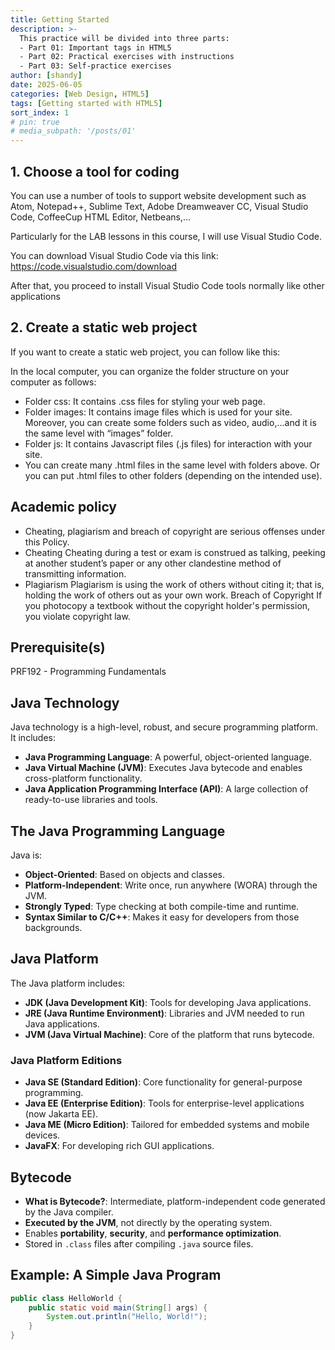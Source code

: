 ```yaml
---
title: Getting Started
description: >-
  This practice will be divided into three parts: 
  - Part 01: Important tags in HTML5
  - Part 02: Practical exercises with instructions 
  - Part 03: Self-practice exercises
author: [shandy]
date: 2025-06-05
categories: [Web Design, HTML5]
tags: [Getting started with HTML5]
sort_index: 1
# pin: true
# media_subpath: '/posts/01'
---
```

## 1. Choose a tool for coding

You can use a number of tools to support website development such as Atom, Notepad++, Sublime Text, Adobe Dreamweaver CC, Visual Studio Code, CoffeeCup HTML Editor, Netbeans,...

Particularly for the LAB lessons in this course, I will use Visual Studio Code.

You can download Visual Studio Code via this link:
https://code.visualstudio.com/download

After that, you proceed to install Visual Studio Code tools normally like other applications

<!-- ![](/assets/img/${relativeFileDir}../../assets/img/${relativeFileDir}/[2025-06-04-OOP]01-getting-started-${curr5ntTi35}.png) -->

## 2. Create a static web project

If you want to create a static web project, you can follow like this:

In the local computer, you can organize the folder structure on your computer as follows:

+ Folder css: It contains .css files for styling your web page.
+ Folder images: It contains image files which is used for your site. Moreover, you can create some folders such as video, audio,...and it is the same level with “images” folder.
+ Folder js: It contains Javascript files (.js files) for interaction with your site.
+ You can create many .html files in the same level with folders above. Or you can put .html files to other folders (depending on the intended use).

## Academic policy

- Cheating, plagiarism and breach of copyright are serious offenses under this Policy.
- Cheating Cheating during a test or exam is construed as talking, peeking at another student’s paper or any other clandestine method of transmitting information.
- Plagiarism Plagiarism is using the work of others without citing it; that is, holding the work of others out as your own work.
Breach of Copyright If you photocopy a textbook without the copyright holder's permission, you violate copyright law.

## Prerequisite(s)
PRF192 - Programming Fundamentals

## Java Technology

Java technology is a high-level, robust, and secure programming platform. It includes:

- **Java Programming Language**: A powerful, object-oriented language.
- **Java Virtual Machine (JVM)**: Executes Java bytecode and enables cross-platform functionality.
- **Java Application Programming Interface (API)**: A large collection of ready-to-use libraries and tools.

## The Java Programming Language

Java is:

- **Object-Oriented**: Based on objects and classes.
- **Platform-Independent**: Write once, run anywhere (WORA) through the JVM.
- **Strongly Typed**: Type checking at both compile-time and runtime.
- **Syntax Similar to C/C++**: Makes it easy for developers from those backgrounds.

## Java Platform

The Java platform includes:

- **JDK (Java Development Kit)**: Tools for developing Java applications.
- **JRE (Java Runtime Environment)**: Libraries and JVM needed to run Java applications.
- **JVM (Java Virtual Machine)**: Core of the platform that runs bytecode.

<!-- ![1749043121839](assets/img/PRO192/2025-06-04-oop-getting-started/1749043121839.png) -->

### Java Platform Editions

- **Java SE (Standard Edition)**: Core functionality for general-purpose programming.
- **Java EE (Enterprise Edition)**: Tools for enterprise-level applications (now Jakarta EE).
- **Java ME (Micro Edition)**: Tailored for embedded systems and mobile devices.
- **JavaFX**: For developing rich GUI applications.

## Bytecode

- **What is Bytecode?**: Intermediate, platform-independent code generated by the Java compiler.
- **Executed by the JVM**, not directly by the operating system.
- Enables **portability**, **security**, and **performance optimization**.
- Stored in `.class` files after compiling `.java` source files.

<!-- ![1749043071389](assets/img/PRO192/2025-06-04-oop-getting-started/1749043071389.png) -->

## Example: A Simple Java Program

```java
public class HelloWorld {
    public static void main(String[] args) {
        System.out.println("Hello, World!");
    }
}
```

<!-- ![1749043171651](assets/img/PRO192/2025-06-04-oop-getting-started/1749043171651.png) -->
